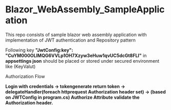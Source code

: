 # Blazor_WebAssembly_SampleApplication
This repo consists of sample blazor web assembly application with implementation of JWT authentication and Repository pattern

Following key **"JwtConfig:key": "CuYM000OLlMQG6VVLp1OH7Xzyw3eHuw1qvUC5dcGt8FLI"** in **appsettings json** should be placed or stored under secured environment like (KeyValut)

Authorization Flow

**Login with credentials 
      -> tokengenerate return token 
            -> delegateHandler(foreach httprequest Authorization header set) 
                  -> (based on JWTConfig in program.cs) Authorize Attribute validate the Authorization header.**


